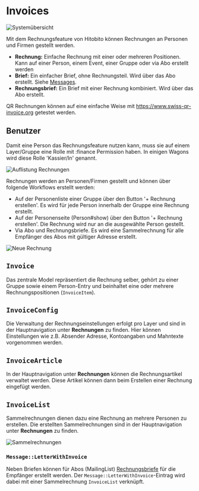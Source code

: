 # Invoices

![Systemübersicht](_diagrams/invoices-overview.svg)

Mit dem Rechnungsfeature von Hitobito können Rechnungen an Personen und Firmen gestellt werden. 

* **Rechnung:** Einfache Rechnung mit einer oder mehreren Positionen. Kann auf einer Person, einem Event, einer Gruppe oder via Abo erstellt werden
* **Brief:** Ein einfacher Brief, ohne Rechnungsteil. Wird über das Abo erstellt. Siehe [Messages](01_messages.md).
* **Rechnungsbrief:** Ein Brief mit einer Rechnung kombiniert. Wird über das Abo erstellt.

QR Rechnungen können auf eine einfache Weise mit https://www.swiss-qr-invoice.org getestet werden.

## Benutzer

Damit eine Person das Rechnungsfeature nutzen kann, muss sie auf einem Layer/Gruppe eine Rolle mit :finance Permission haben. In einigen Wagons wird diese Rolle 'Kassier/In' genannt.

![Auflistung Rechnungen](_diagrams/screenshots/invoices-list.png)

Rechnungen werden an Personen/Firmen gestellt und können über folgende Workflows erstellt werden:

* Auf der Personenliste einer Gruppe über den Button '+ Rechnung erstellen'. Es wird für jede Person innerhalb der Gruppe eine Rechnung erstellt.
* Auf der Personenseite (Person#show) über den Button '+ Rechnung erstellen'. Die Rechnung wird nur an die ausgewählte Person gestellt.
* Via Abo und Rechnungsbriefe. Es wird eine Sammelrechnung für alle Empfänger des Abos mit gültiger Adresse erstellt.

![Neue Rechnung](_diagrams/screenshots/invoices-invoice-new.png)

## `Invoice`

Das zentrale Model repräsentiert die Rechnung selber, gehört zu einer Gruppe sowie einem Person-Entry und beinhaltet eine oder mehrere Rechnungspositionen (`InvoiceItem`).

## `InvoiceConfig`

Die Verwaltung der Rechnungseinstellungen erfolgt pro Layer und sind in der Hauptnavigation unter **Rechnungen** zu finden. Hier können Einstellungen wie z.B. Absender Adresse, Kontoangaben und Mahntexte vorgenommen werden. 

## `InvoiceArticle`

In der Hauptnavigation unter **Rechnungen** können die Rechnungsartikel verwaltet werden. Diese Artikel können dann beim Erstellen einer Rechnung eingefügt werden.

## `InvoiceList`

Sammelrechnungen dienen dazu eine Rechnung an mehrere Personen zu erstellen. Die erstellten Sammelrechnungen sind in der Hauptnavigation unter **Rechnungen** zu finden. 

![Sammelrechnungen](_diagrams/screenshots/invoices-invoice-list.png)

### `Message::LetterWithInvoice`

Neben Briefen können für Abos (MailingList) [Rechnungsbriefe](01_messages.md#messageletterwithinvoice) für die Empfänger erstellt werden. Der `Message::LetterWithInvoice`-Eintrag wird dabei mit einer Sammelrechnung `InvoiceList` verknüpft.
